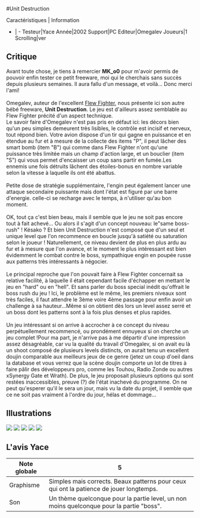 #Unit Destruction

Caractéristiques | Information
- | -
Testeur|Yace
Année|2002
Support|PC
Editeur|Omegalev
Joueurs|1
Scrolling|ver

## Critique
Avant toute chose, je tiens à remercier <b>MK_o0</b> pour m'avoir permis de pouvoir enfin tester ce petit freeware, moi qui le cherchais sans succès depuis plusieurs semaines. Il aura fallu d'un message, et voilà... Donc merci l'ami!<br/><br/>Omegalev, auteur de l'excellent <a href="index.php?page=fiche&id=1078">Flew Fighter</a>, nous présente ici son autre bébé freeware, <b>Unit Destruction</b>. Le jeu est d'ailleurs assez semblable au Flew Fighter précité d'un aspect technique.<br/>Le savoir faire d'Omegalev n'est pas pris en défaut ici: les décors bien qu'un peu simples demeurent très lisibles, le contrôle est incisif et nerveux, tout répond bien. Votre avion dispose d'un tir qui gagne en puissance et en étendue au fur et à mesure de la collecte des items "P", il peut lâcher des smart bomb (item "B") qui comme dans Flew Fighter n'ont qu'une puissance très limitée mais un champ d'action large, et un bouclier (item "S") qui vous permet d'encaisser un coup sans partir en fumée.Les ennemis une fois détruits lâchent des étoiles-bonus en nombre variable selon la vitesse à laquelle ils ont été abattus.<br/><br/>Petite dose de stratégie supplémentaire, l'engin peut également lancer une attaque secondaire puissante mais dont l'état est figuré par une barre d'energie. celle-ci se recharge avec le temps, à n'utiliser qu'au bon moment.<br/><br/>OK, tout ça c'est bien beau, mais il semble que le jeu ne soit pas encore tout à fait achevé... Ou alors il s'agit d'un concept nouveau: le"same boss-rush" ! Késako ? Et bien Unit Destruction n'est composé que d'un seul et unique level que l'on recommence en boucle jusqu'à satiété ou saturation selon le joueur ! Naturellement, ce niveau devient de plus en plus ardu au fur et à mesure que l'on avance, et le moment le plus intéressant est bien évidemment le combat contre le boss, sympathique engin en poupée russe aux patterns très intéressants à négocier.<br/><br/>Le principal reproche que l'on pouvait faire à Flew Fighter concernait sa relative facilité, à laquelle il était cependant facile d'échapper en mettant le jeu en "hard" ou en "hell". Et sans parler du boss special inédit qu'offrait le boss rush du jeu ! Ici, le problème est le même, les premiers niveaux sont très faciles, il faut attendre le 3ème voire 4ème passage pour enfin avoir un challenge à sa hauteur...Même si on obtient dès lors un level assez serré et un boss dont les patterns sont à la fois plus denses et plus rapides.<br/><br/>Un jeu intéressant si on arrive à accrocher à ce concept du niveau perpétuellement recommencé, ou prondément ennuyeux si on cherche un jeu complet !Pour ma part, je n'arrive pas à me départir d'une impression assez désagréable, car vu la qualité du travail d'Omegalev, si on avait eu là un shoot composé de plusieurs levels distincts, on aurait tenu un excellent doujin comparable aux meilleurs jeux de ce genre (jetez un coup d'oeil dans la database et vous verrez que la scène doujin comporte un lot de titres à faire pâlir des développeurs pro, comme les Touhou, Radio Zonde ou autres xSynergy Gate et Wrath). De plus, le jeu proposait plusieurs options qui sont restées inaccessibles, preuve (?) de l'état inachevé du programme. On ne peut qu'esperer qu'il le sera un jour, mais vu la date du projet, il semble que ce ne soit pas vraiment à l'ordre du jour, hélas et dommage...

## Illustrations
![](http://www.shmup.com/images/thumbs/img_fiche_1_1235.jpg)
![](http://www.shmup.com/images/thumbs/img_fiche_2_1235.jpg)
![](http://www.shmup.com/images/thumbs/img_fiche_3_1235.bmp)
![](http://www.shmup.com/images/thumbs/img_fiche_4_1235.jpg)
![](http://www.shmup.com/images/thumbs/img_fiche_5_1235.jpg)

## L'avis Yace
Note globale|5
-|-
Graphisme|Simples mais corrects. Beaux patterns pour ceux qui ont la patience de jouer longtemps.
Son|Un thème quelconque pour la partie level, un non moins quelconque pour la partie "boss".
